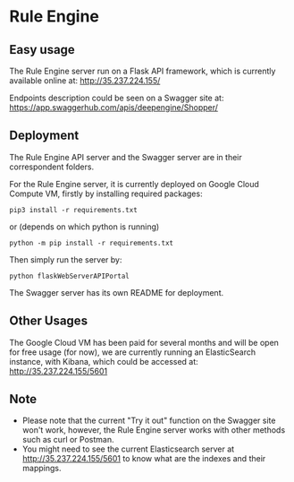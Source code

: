 # Rule Engine



## Easy usage
The Rule Engine server run on a Flask API framework, which is currently available online at: http://35.237.224.155/

Endpoints description could be seen on a Swagger site at: https://app.swaggerhub.com/apis/deepengine/Shopper/


## Deployment
The Rule Engine API server and the Swagger server are in their correspondent folders. 

For the Rule Engine server, it is currently deployed on Google Cloud Compute VM, firstly by installing required packages:

```
pip3 install -r requirements.txt
```
or (depends on which python is running)
```
python -m pip install -r requirements.txt
```

Then simply run the server by:
```
python flaskWebServerAPIPortal
```

The Swagger server has its own README for deployment.


## Other Usages
The Google Cloud VM has been paid for several months and will be open for free usage (for now), we are currently running an ElasticSearch instance, with Kibana, which could be accessed at: http://35.237.224.155/5601

## Note
- Please note that the current "Try it out" function on the Swagger site won't work, however, the Rule Engine server works with other methods such as curl or Postman.
- You might need to see the current Elasticsearch server at http://35.237.224.155/5601 to know what are the indexes and their mappings.







